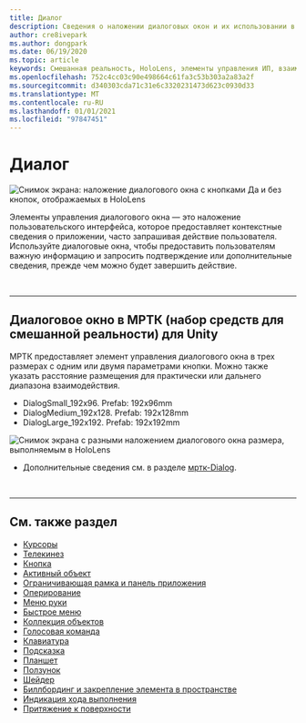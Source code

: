 ```yaml
---
title: Диалог
description: Сведения о наложении диалоговых окон и их использовании в приложениях смешанной реальности.
author: cre8ivepark
ms.author: dongpark
ms.date: 06/19/2020
ms.topic: article
keywords: Смешанная реальность, HoloLens, элементы управления ИП, взаимодействие, Пользовательский интерфейс, UX, проектирование UX, пространственный пользовательский интерфейс, пространственное взаимодействие, трехмерный Пользовательский интерфейс, трехмерный UI, гарнитура смешанной реальности, гарнитура Windows Mixed, гарнитура виртуальной реальности, HoloLens, МРТК, набор средств смешанной реальности
ms.openlocfilehash: 752c4cc03c90e498664c61fa3c53b303a2a83a2f
ms.sourcegitcommit: d340303cda71c31e6c3320231473d623c0930d33
ms.translationtype: MT
ms.contentlocale: ru-RU
ms.lasthandoff: 01/01/2021
ms.locfileid: "97847451"
---
```

# <a name="dialog"></a>Диалог

![Снимок экрана: наложение диалогового окна с кнопками Да и без кнопок, отображаемых в HoloLens](images/MRTK_UX_Dialog.jpg)

Элементы управления диалогового окна — это наложение пользовательского интерфейса, которое предоставляет контекстные сведения о приложении, часто запрашивая действие пользователя. Используйте диалоговые окна, чтобы предоставить пользователям важную информацию и запросить подтверждение или дополнительные сведения, прежде чем можно будет завершить действие.

<br>

---

## <a name="dialog-in-mrtk-mixed-reality-toolkit-for-unity"></a>Диалоговое окно в МРТК (набор средств для смешанной реальности) для Unity
МРТК предоставляет элемент управления диалогового окна в трех размерах с одним или двумя параметрами кнопки. Можно также указать расстояние размещения для практически или дальнего диапазона взаимодействия. 

- DialogSmall_192x96. Prefab: 192x96mm
- DialogMedium_192x128. Prefab: 192x128mm
- DialogLarge_192x192. Prefab: 192x192mm

![Снимок экрана с разными наложением диалогового окна размера, выполняемым в HoloLens](images/MRTK_UX_Dialog_Types.jpg)


* Дополнительные сведения см. в разделе [мртк-Dialog](https://microsoft.github.io/MixedRealityToolkit-Unity/Assets/MRTK/SDK/Experimental/Dialog/README_Dialog.html).

<br>

---

## <a name="see-also"></a>См. также раздел

* [Курсоры](cursors.md)
* [Телекинез](point-and-commit.md)
* [Кнопка](button.md)
* [Активный объект](interactable-object.md)
* [Ограничивающая рамка и панель приложения](app-bar-and-bounding-box.md)
* [Оперирование](direct-manipulation.md)
* [Меню руки](hand-menu.md)
* [Быстрое меню](near-menu.md)
* [Коллекция объектов](object-collection.md)
* [Голосовая команда](voice-input.md)
* [Клавиатура](keyboard.md)
* [Подсказка](tooltip.md)
* [Планшет](slate.md)
* [Ползунок](slider.md)
* [Шейдер](shader.md)
* [Биллбординг и закрепление элемента в пространстве](billboarding-and-tag-along.md)
* [Индикация хода выполнения](progress.md)
* [Притяжение к поверхности](surface-magnetism.md)
